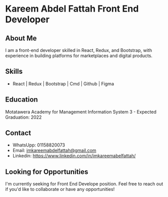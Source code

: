 # Kareem Abdel Fattah Front End Developer

## About Me

I am a front-end developer skilled in React, Redux, and Bootstrap, with experience in building platforms for marketplaces and digital products. 

## Skills

- React | Redux | Bootstrap | Cmd | Github | Figma 

## Education

Motatawera Academy for Management Information System
3 - Expected Graduation: 2022

## Contact

- WhatsUpp: 01158820073
- Email: imkareemabdelfattah@gmail.com
- Linkedin: https://www.linkedin.com/in/imkareemabelfattah/

## Looking for Opportunities

I'm currently seeking for Front End Develope position. Feel free to reach out if you'd like to collaborate or have any opportunities!
